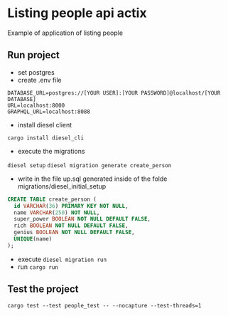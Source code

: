 # Listing people api actix

Example of application of listing people

## Run project

* set postgres
* create .env file

```
DATABASE_URL=postgres://[YOUR USER]:[YOUR PASSWORD]@localhost/[YOUR DATABASE]
URL=localhost:8000
GRAPHQL_URL=localhost:8088
```

* install diesel client 

`cargo install diesel_cli`

* execute the migrations

`diesel setup`
`diesel migration generate create_person`

* write in the file up.sql generated inside of the folde migrations/diesel_initial_setup

```sql
CREATE TABLE create_person (
  id VARCHAR(36) PRIMARY KEY NOT NULL,
  name VARCHAR(250) NOT NULL,
  super_power BOOLEAN NOT NULL DEFAULT FALSE,
  rich BOOLEAN NOT NULL DEFAULT FALSE,
  genius BOOLEAN NOT NULL DEFAULT FALSE,
  UNIQUE(name)
);
```

* execute `diesel migration run`
* run `cargo run`

## Test the project

`cargo test --test people_test -- --nocapture --test-threads=1`